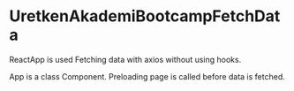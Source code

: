 # UretkenAkademiBootcampFetchData
ReactApp is used
Fetching data with axios without using hooks.


App is a class Component.
Preloading page is called before data is fetched.
